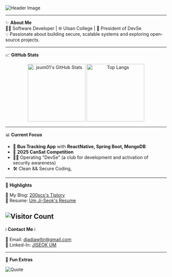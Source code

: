 <div align="left">

![Header Image](https://capsule-render.vercel.app/api?type=waving&height=200&color=gradient&text=Welcome%20to%20jsum01's%20World!&fontColor=FFFFFF&fontSize=50&animation=twinkling)

---

✨ **About Me**  
👨‍💻 Software Developer | 🌐 Ulsan College | 🚀 President of DevSe  
💡 Passionate about building secure, scalable systems and exploring open-source projects.  

---

📈 **GitHub Stats**
  
<p align="center">
  <img src="https://github-readme-stats.vercel.app/api?username=jsum01&show_icons=true&theme=radical&hide=issues" alt="jsum01's GitHub Stats" height="180px"/>
  <img src="https://github-readme-stats.vercel.app/api/top-langs/?username=jsum01&layout=compact&theme=radical" alt="Top Langs" height="180px"/>
</p>

---

📊 **Current Focus**  
- 🚌 **Bus Tracking App** with **ReactNative, Spring Boot, MongoDB**
- 🚀 **2025 CanSat Competition**
- 👨‍💼 Operating "DevSe" (a club for development and activation of security awareness)
- 🛠️ Clean && Secure Coding, 

---

🌟 **Highlights**

🔗 My Blog: [200scs's Tistory](https://jsum01.tistory.com)  
📜 Resume: [Um Ji-Seok's Resume](https://jsum01.notion.site/UmJiseok-2e3ef5bd955e4649b6421d93cc2f6b73)

![Visitor Count](https://hits.seeyoufarm.com/api/count/incr/badge.svg?url=https%3A%2F%2Fgithub.com%2Fjsum01&count_bg=%2379C83D&title_bg=%23555555&icon=github.svg&icon_color=%23E7E7E7&title=Visitors&edge_flat=false)
---

ℹ **Contact Me** ℹ

📧 Email: [djadjawltjr@gmail.com](mailto:djadjawltjr@gmail.com)  
💼 Linked-In: [JISEOK UM](https://www.linkedin.com/in/jiseok-um-3b7a622a7/)

---

🌈 **Fun Extras**

![Quote](https://quotes-github-readme.vercel.app/api?type=horizontal&theme=dark)  
<!-- Optional: Add a personal motto or favorite quote here -->

</div>
